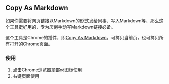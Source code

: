 ## Copy As Markdown

如果你需要将网页链接以Markdown的形式发给同事、写入Markdown等，那么这个工具挺好用的，专为厌倦手动写Markdown链接必备。

这个工具是Chrome的插件，即[Copy As Markdown](https://chrome.google.com/webstore/detail/copy-as-markdown/fkeaekngjflipcockcnpobkpbbfbhmdn)，可拷贝当前页，也可拷贝所有打开的Chrome页面。

### 使用
1. 点击Chrome浏览器顶部`md`图标使用
2. 右键页面使用

